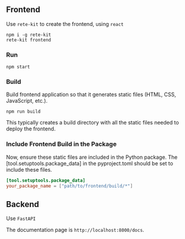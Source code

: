 

## Frontend
Use `rete-kit` to create the frontend, using `react`

```console
npm i -g rete-kit
rete-kit frontend
```
### Run
```console
npm start
```

### Build
Build frontend application so that it generates static files (HTML, CSS, JavaScript, etc.).
```console
npm run build
```
This typically creates a build directory with all the static files needed to deploy the frontend.

### Include Frontend Build in the Package
Now, ensure these static files are included in the Python package. The [tool.setuptools.package_data] in the pyproject.toml should be set to include these files.

```toml
[tool.setuptools.package_data]
your_package_name = ["path/to/frontend/build/*"]
```

## Backend
Use `FastAPI`

The documentation page is `http://localhost:8000/docs`.
